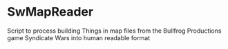 # SwMapReader
Script to process building Things in map files from the Bullfrog Productions game Syndicate Wars into human readable format 
